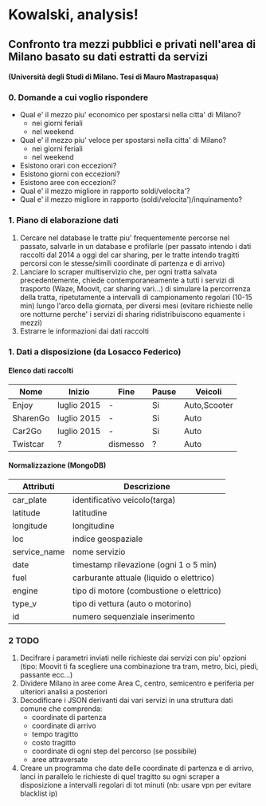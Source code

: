 # Kowalski, analysis!

## Confronto tra mezzi pubblici e privati nell'area di Milano basato su dati estratti da servizi
#### (Università degli Studi di Milano. Tesi di Mauro Mastrapasqua)

### 0. Domande a cui voglio rispondere

- Qual e' il mezzo piu' economico per spostarsi nella citta' di Milano?
	- nei giorni feriali
	- nel weekend
- Qual e' il mezzo piu' veloce per spostarsi nella citta' di Milano?
	- nei giorni feriali
	- nel weekend
- Esistono orari con eccezioni?
- Esistono giorni con eccezioni?
- Esistono aree con eccezioni?
- Qual e' il mezzo migliore in rapporto soldi/velocita'?
- Qual e' il mezzo migliore in rapporto (soldi/velocita')/inquinamento?

### 1. Piano di elaborazione dati

1. Cercare nel database le tratte piu' frequentemente percorse nel passato, salvarle in un database e profilarle (per passato intendo i dati raccolti dal 2014 a oggi del car sharing, per le tratte intendo tragitti percorsi con le stesse/simili coordinate di partenza e di arrivo)
1. Lanciare lo scraper multiservizio che, per ogni tratta salvata precedentemente, chiede contemporaneamente a tutti i servizi di trasporto (Waze, Moovit, car sharing vari...) di simulare la percorrenza della tratta, ripetutamente a intervalli di campionamento regolari (10-15 min) lungo l'arco della giornata, per diversi mesi (evitare richieste nelle ore notturne perche' i servizi di sharing ridistribuiscono equamente i mezzi)
1. Estrarre le informazioni dai dati raccolti

### 1. Dati a disposizione (da Losacco Federico)

#### Elenco dati raccolti

|Nome|Inizio|Fine|Pause|Veicoli|
|-|-|-|-|-|
|Enjoy|luglio 2015|-|Si|Auto,Scooter|
|SharenGo|luglio 2015|-|Si|Auto|
|Car2Go|luglio 2015|-|Si|Auto|
|Twistcar|?|dismesso|?|Auto|

#### Normalizzazione (MongoDB)

|Attributi|Descrizione|
|-|-|
|car_plate|identificativo veicolo(targa)|
|latitude|latitudine|
|longitude|longitudine|
|loc|indice geospaziale|
|service_name|nome servizio|
|date|timestamp rilevazione (ogni 1 o 5 min)
|fuel|carburante attuale (liquido o elettrico)|
|engine|tipo di motore (combustione o elettrico)|
|type_v|tipo di vettura (auto o motorino)|
|id|numero sequenziale inserimento|

### 2 TODO

1. Decifrare i parametri inviati nelle richieste dai servizi con piu' opzioni (tipo: Moovit ti fa scegliere una combinazione tra tram, metro, bici, piedi, passante ecc...)
1. Dividere Milano in aree come Area C, centro, semicentro e periferia per ulteriori analisi a posteriori
1. Decodificare i JSON derivanti dai vari servizi in una struttura dati comune che comprenda:
	- coordinate di partenza
	- coordinate di arrivo
	- tempo tragitto
	- costo tragitto
	- coordinate di ogni step del percorso (se possibile)
	- aree attraversate
1. Creare un programma che date delle coordinate di partenza e di arrivo, lanci in parallelo le richieste di quel tragitto su ogni scraper a disposizione a intervalli regolari di tot minuti (nb: usare vpn per evitare blacklist ip)
